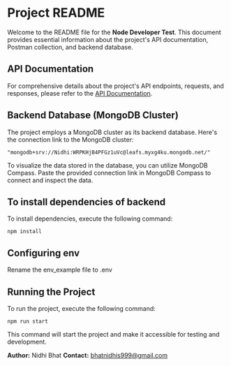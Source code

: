 # Project README

Welcome to the README file for the **Node Developer Test**. This document provides essential information about the project's API documentation, Postman collection, and backend database.

## API Documentation

For comprehensive details about the project's API endpoints, requests, and responses, please refer to the [API Documentation](https://documenter.getpostman.com/view/13222363/2s9Xy6pVKD).


## Backend Database (MongoDB Cluster)

The project employs a MongoDB cluster as its backend database. Here's the connection link to the MongoDB cluster:
```plaintext
"mongodb+srv://Nidhi:WRPKHjB4PFGz1uVc@leafs.myxg4ku.mongodb.net/"
```


To visualize the data stored in the database, you can utilize MongoDB Compass. Paste the provided connection link in MongoDB Compass to connect and inspect the data.


## To install dependencies of backend
To install dependencies, execute the following command:
```plaintext
npm install
```
## Configuring env
Rename the env_example file to .env

## Running the Project
To run the project, execute the following command:
```plaintext
npm run start
```
This command will start the project and make it accessible for testing and development.


**Author:** Nidhi Bhat
**Contact:** bhatnidhis999@gmail.com
